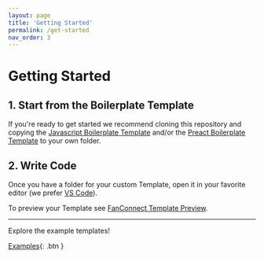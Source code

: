 ```yaml
---
layout: page
title: 'Getting Started'
permalink: /get-started
nav_order: 3
---
```


# Getting Started

## 1. Start from the Boilerplate Template

If you're ready to get started we recommend cloning this repository and copying the [Javascript Boilerplate Template](https://github.com/fanconnect/developer/tree/main/examples/js/boilerplate) and/or the [Preact Boilerplate Template](https://github.com/fanconnect/developer/tree/main/examples/preact/boilerplate) to your own folder.

## 2. Write Code

Once you have a folder for your custom Template, open it in your favorite editor (we prefer [VS Code](https://code.visualstudio.com/)).

To preview your Template see [FanConnect Template Preview](/templates#preview).

---

Explore the example templates!

[Examples](/examples){: .btn }
